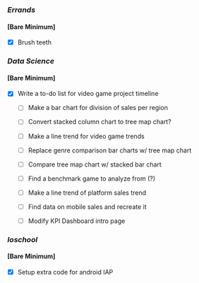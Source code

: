 ### *Errands*
#### [Bare Minimum]
* [x] Brush teeth

### *Data Science*
#### [Bare Minimum]
* [x] Write a to-do list for video game project timeline
	* [ ] Make a bar chart for division of sales per region
	* [ ] Convert stacked column chart to tree map chart?
	* [ ] Make a line trend for video game trends
	* [ ] Replace genre comparison bar charts w/ tree map chart
	* [ ] Compare tree map chart w/ stacked bar chart
	* [ ] Find a benchmark game to analyze from (?)
	* [ ] Make a line trend of platform sales trend
	* [ ] Find data on mobile sales and recreate it
	* [ ] Modify KPI Dashboard intro page



### *Ioschool*
#### [Bare Minimum]
* [x] Setup extra code for android IAP


